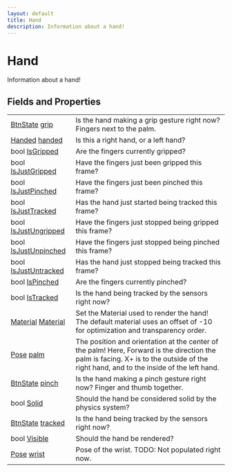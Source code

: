 ```yaml
---
layout: default
title: Hand
description: Information about a hand!
---
```

# Hand

Information about a hand!


## Fields and Properties

|  |  |
|--|--|
|[BtnState]({{site.url}}/Pages/Reference/BtnState.html) [grip]({{site.url}}/Pages/Reference/Hand/grip.html)|Is the hand making a grip gesture right now? Fingers next to the palm.|
|[Handed]({{site.url}}/Pages/Reference/Handed.html) [handed]({{site.url}}/Pages/Reference/Hand/handed.html)|Is this a right hand, or a left hand?|
|bool [IsGripped]({{site.url}}/Pages/Reference/Hand/IsGripped.html)|Are the fingers currently gripped?|
|bool [IsJustGripped]({{site.url}}/Pages/Reference/Hand/IsJustGripped.html)|Have the fingers just been gripped this frame?|
|bool [IsJustPinched]({{site.url}}/Pages/Reference/Hand/IsJustPinched.html)|Have the fingers just been pinched this frame?|
|bool [IsJustTracked]({{site.url}}/Pages/Reference/Hand/IsJustTracked.html)|Has the hand just started being tracked this frame?|
|bool [IsJustUngripped]({{site.url}}/Pages/Reference/Hand/IsJustUngripped.html)|Have the fingers just stopped being gripped this frame?|
|bool [IsJustUnpinched]({{site.url}}/Pages/Reference/Hand/IsJustUnpinched.html)|Have the fingers just stopped being pinched this frame?|
|bool [IsJustUntracked]({{site.url}}/Pages/Reference/Hand/IsJustUntracked.html)|Has the hand just stopped being tracked this frame?|
|bool [IsPinched]({{site.url}}/Pages/Reference/Hand/IsPinched.html)|Are the fingers currently pinched?|
|bool [IsTracked]({{site.url}}/Pages/Reference/Hand/IsTracked.html)|Is the hand being tracked by the sensors right now?|
|[Material]({{site.url}}/Pages/Reference/Material.html) [Material]({{site.url}}/Pages/Reference/Hand/Material.html)|Set the Material used to render the hand! The default material uses an offset of -10 for optimization and transparency order.|
|[Pose]({{site.url}}/Pages/Reference/Pose.html) [palm]({{site.url}}/Pages/Reference/Hand/palm.html)|The position and orientation at the center of the palm! Here, Forward is the direction the palm is facing. X+ is to the outside of the right hand, and to the inside of the left hand.|
|[BtnState]({{site.url}}/Pages/Reference/BtnState.html) [pinch]({{site.url}}/Pages/Reference/Hand/pinch.html)|Is the hand making a pinch gesture right now? Finger and thumb together.|
|bool [Solid]({{site.url}}/Pages/Reference/Hand/Solid.html)|Should the hand be considered solid by the physics system?|
|[BtnState]({{site.url}}/Pages/Reference/BtnState.html) [tracked]({{site.url}}/Pages/Reference/Hand/tracked.html)|Is the hand being tracked by the sensors right now?|
|bool [Visible]({{site.url}}/Pages/Reference/Hand/Visible.html)|Should the hand be rendered?|
|[Pose]({{site.url}}/Pages/Reference/Pose.html) [wrist]({{site.url}}/Pages/Reference/Hand/wrist.html)|Pose of the wrist. TODO: Not populated right now.|



